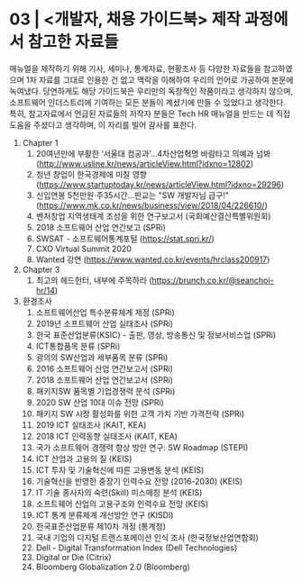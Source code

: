 # 03 \| <개발자, 채용 가이드북> 제작 과정에서 참고한 자료들

매뉴얼을 제작하기 위해 기사, 세미나, 통계자료, 현황조사 등 다양한 자료들을 참고하였으며 1차 자료를 그대로 인용한 건 없고 맥락을 이해하여 우리의 언어로 가공하여 본문에 녹여냈다. 당연하게도 해당 가이드북은 우리만의 독창적인 작품이라고 생각하지 않으며, 소프트웨어 인더스트리에 기여하는 모든 분들이 계셨기에 만들 수 있었다고 생각한다. 특히, 참고자료에서 언급된 자료들의 저작자 분들은 Tech HR 매뉴얼을 만드는 데 직접 도움을 주셨다고 생각하며, 이 자리를 빌어 감사를 표한다.

1. Chapter 1 
   1. 20여년만에 부활한 ‘서울대 컴공과’…4차산업혁명 바람타고 의예과 넘봐(http://www.usline.kr/news/articleView.html?idxno=12802)
   2. 청년 창업이 한국경제에 미칠 영향 (https://www.startuptoday.kr/news/articleView.html?idxno=29296) 
   3. 신입연봉 5천만원·주35시간…판교는 "SW 개발자님 급구!" (https://www.mk.co.kr/news/business/view/2018/04/226610/)
   4. 벤처창업 지역생태계 조성을 위한 연구보고서 (국회예산결산특별위원회)
   5. 2018 소프트웨어 산업 연간보고 (SPRi)
   6. SWSAT - 소프트웨어통계포털 (https://stat.spri.kr/)
   7. CXO Virtual Summit 2020
   8. Wanted 강연 (https://www.wanted.co.kr/events/hrclass200917) 
2. Chapter 3
   1. 최고의 헤드헌터, 내부에 주목하라 (https://brunch.co.kr/@seanchoi-hr/14)
3. 환경조사
   1. 소프트웨어산업 특수분류체계 제정 (SPRi)
   2. 2019년 소프트웨어 산업 실태조사 (SPRi)
   3. 한국 표준산업분류(KSIC) - 출판, 영상, 방송통신 및 정보서비스업 (SPRi)
   4. ICT통합품목 분류 (SPRi)
   5. 광의의 SW산업과 세부품목 분류 (SPRi)
   6. 2016 소프트웨어 산업 연간보고서 (SPRi)
   7. 2018 소프트웨어 산업 연간보고서 (SPRi)
   8. 패키지SW 품목별 기업경쟁력 분석 (SPRi)
   9. 2020 SW 산업 10대 이슈 전망 (SPRi)
   10. 패키지 SW 시장 활성화를 위한 고객 가치 기반 가격전략 (SPRi)
   11. 2019 ICT 실태조사 (KAIT, KEA)
   12. 2018 ICT 인력동향 실태조사 (KAIT, KEA)
   13. 국가 소프트웨어 경쟁력 향상 방안 연구: SW Roadmap (STEPI)
   14. ICT 산업과 고용의 질 (KEIS)
   15. ICT 투자 및 기술혁신에 따른 고용변동 분석 (KEIS)
   16. 기술혁신을 반영한 중장기 인력수요 전망 (2016-2030) (KEIS)
   17. IT 기술 종사자의 숙련(Skill) 미스매칭 분석 (KEIS)
   18. 소프트웨어 산업의 고용구조와 인력수요 전망 (KEIS)
   19. ICT 통계 분류체계 개선방안 연구 (KISDI)
   20. 한국표준산업분류 제10차 개정 (통계청)
   21. 국내 기업의 디지털 트랜스포메이션 인식 조사 (한국정보산업연합회)
   22. Dell - Digital Transformation Index (Dell Technologies)
   23. Digital or Die (Citrix)
   24. Bloomberg Globalization 2.0 (Bloomberg)

